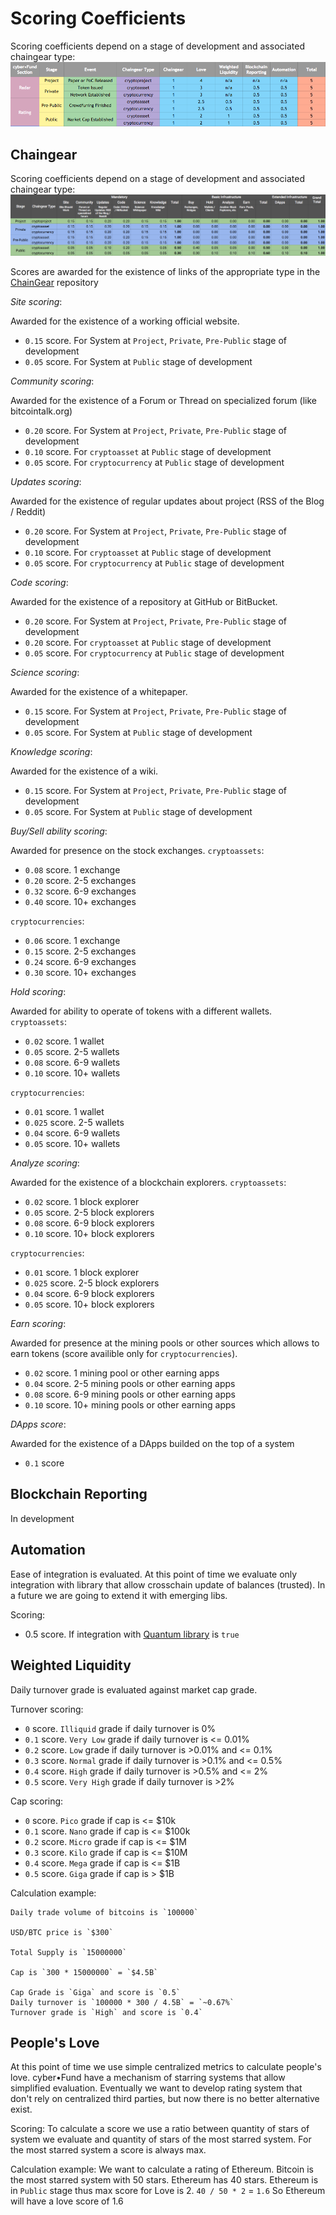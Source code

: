 # Scoring Coefficients

Scoring coefficients depend on a stage of development and associated chaingear type:
![scoring_table](scoring.png)

## Chaingear

Scoring coefficients depend on a stage of development and associated chaingear type:
![chaingear_scoring](chaingear_scoring.png)

Scores are awarded for the existence of links of the appropriate type in the [ChainGear](https://github.com/cyberFund/chaingear#links) repository

*Site scoring*:

Awarded for the existence of a working official website.
- `0.15` score. For System at `Project`, `Private`, `Pre-Public` stage of development
- `0.05` score. For System at `Public` stage of development

*Community scoring*:

Awarded for the existence of a Forum or Thread on specialized forum (like bitcointalk.org)
- `0.20` score. For System at `Project`, `Private`, `Pre-Public` stage of development
- `0.10` score. For `cryptoasset` at `Public` stage of development
- `0.05` score. For `cryptocurrency` at `Public` stage of development

*Updates scoring*:

Awarded for the existence of regular updates about project (RSS of the Blog / Reddit)
- `0.20` score. For System at `Project`, `Private`, `Pre-Public` stage of development
- `0.10` score. For `cryptoasset` at `Public` stage of development
- `0.05` score. For `cryptocurrency` at `Public` stage of development

*Code scoring*:

Awarded for the existence of a repository at GitHub or BitBucket.
- `0.20` score. For System at `Project`, `Private`, `Pre-Public` stage of development
- `0.20` score. For `cryptoasset` at `Public` stage of development
- `0.05` score. For `cryptocurrency` at `Public` stage of development

*Science scoring*:

Awarded for the existence of a whitepaper.
- `0.15` score. For System at `Project`, `Private`, `Pre-Public` stage of development
- `0.05` score. For System at `Public` stage of development

*Knowledge scoring*:

Awarded for the existence of a wiki.
- `0.15` score. For System at `Project`, `Private`, `Pre-Public` stage of development
- `0.05` score. For System at `Public` stage of development

*Buy/Sell ability scoring*:

Awarded for presence on the stock exchanges.
`cryptoassets`:
- `0.08` score. 1 exchange
- `0.20` score. 2-5 exchanges
- `0.32` score. 6-9 exchanges
- `0.40` score. 10+ exchanges

`cryptocurrencies`:
- `0.06` score. 1 exchange
- `0.15` score. 2-5 exchanges
- `0.24` score. 6-9 exchanges
- `0.30` score. 10+ exchanges

*Hold scoring*:

Awarded for ability to operate of tokens with a different wallets.
`cryptoassets`:
- `0.02` score. 1 wallet
- `0.05` score. 2-5 wallets
- `0.08` score. 6-9 wallets
- `0.10` score. 10+ wallets

`cryptocurrencies`:
- `0.01` score. 1 wallet
- `0.025` score. 2-5 wallets
- `0.04` score. 6-9 wallets
- `0.05` score. 10+ wallets

*Analyze scoring*:

Awarded for the existence of a blockchain explorers.
`cryptoassets`:
- `0.02` score. 1 block explorer
- `0.05` score. 2-5 block explorers
- `0.08` score. 6-9 block explorers
- `0.10` score. 10+ block explorers

`cryptocurrencies`:
- `0.01` score. 1 block explorer
- `0.025` score. 2-5 block explorers
- `0.04` score. 6-9 block explorers
- `0.05` score. 10+ block explorers

*Earn scoring*:

Awarded for presence at the mining pools or other sources which allows to earn tokens (score availible only for `cryptocurrencies`).
- `0.02` score. 1 mining pool or other earning apps
- `0.04` score. 2-5 mining pools or other earning apps
- `0.08` score. 6-9 mining pools or other earning apps
- `0.10` score. 10+ mining pools or other earning apps

*DApps score*:

Awarded for the existence of a DApps builded on the top of a system  
- `0.1` score

## Blockchain Reporting

In development

## Automation

Ease of integration is evaluated. At this point of time we evaluate only integration with library that allow crosschain update of balances (trusted). In a future we are going to extend it with emerging libs.

Scoring:
- 0.5 score. If integration with [Quantum library](https://github.com/cyberFund/quantum) is `true`

## Weighted Liquidity

Daily turnover grade is evaluated against market cap grade.

Turnover scoring:
- `0` score. `Illiquid` grade if daily turnover is 0%
- `0.1` score. `Very Low` grade if daily turnover is <= 0.01%
- `0.2` score. `Low` grade if daily turnover is >0.01% and <= 0.1%
- `0.3` score. `Normal` grade if daily turnover is >0.1% and <= 0.5%
- `0.4` score. `High` grade if daily turnover is >0.5% and <= 2%
- `0.5` score. `Very High` grade if daily turnover is >2%

Cap scoring:
- `0` score. `Pico` grade if cap is <= $10k
- `0.1` score. `Nano` grade if cap is <= $100k
- `0.2` score. `Micro` grade if cap is <= $1M
- `0.3` score. `Kilo` grade if cap is <= $10M
- `0.4` score. `Mega` grade if cap is <= $1B
- `0.5` score. `Giga` grade if cap is > $1B

Calculation example:
```
Daily trade volume of bitcoins is `100000`

USD/BTC price is `$300`

Total Supply is `15000000`

Cap is `300 * 15000000` = `$4.5B`

Cap Grade is `Giga` and score is `0.5`
Daily turnover is `100000 * 300 / 4.5B` = `~0.67%`
Turnover grade is `High` and score is `0.4`
```

## People's Love

At this point of time we use simple centralized metrics to calculate people's love. cyber•Fund have a mechanism of starring systems that allow simplified evaluation. Eventually we want to develop rating system that don't rely on centralized third parties, but now there is no better alternative exist.

Scoring:
To calculate a score we use a ratio between quantity of stars of system we evaluate and quantity of stars of the most starred system. For the most starred system a score is always max.

Calculation example:
We want to calculate a rating of Ethereum. Bitcoin is the most starred system with 50 stars. Ethereum has 40 stars. Ethereum is in `Public` stage thus max score for Love is 2.
`40 / 50 * 2` = `1.6`
So Ethereum will have a love score of 1.6
